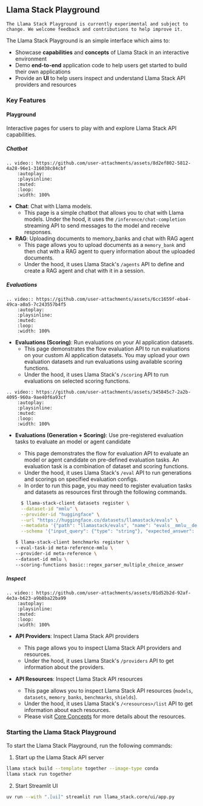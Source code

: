 ## Llama Stack Playground

```{note}
The Llama Stack Playground is currently experimental and subject to change. We welcome feedback and contributions to help improve it.
```

The Llama Stack Playground is an simple interface which aims to:
- Showcase **capabilities** and **concepts** of Llama Stack in an interactive environment
- Demo **end-to-end** application code to help users get started to build their own applications
- Provide an **UI** to help users inspect and understand Llama Stack API providers and resources

### Key Features

#### Playground
Interactive pages for users to play with and explore Llama Stack API capabilities.

##### Chatbot
```{eval-rst}
.. video:: https://github.com/user-attachments/assets/8d2ef802-5812-4a28-96e1-316038c84cbf
    :autoplay:
    :playsinline:
    :muted:
    :loop:
    :width: 100%
```
- **Chat**: Chat with Llama models.
  - This page is a simple chatbot that allows you to chat with Llama models. Under the hood, it uses the `/inference/chat-completion` streaming API to send messages to the model and receive responses.
- **RAG**: Uploading documents to memory_banks and chat with RAG agent
  - This page allows you to upload documents as a `memory_bank` and then chat with a RAG agent to query information about the uploaded documents.
  - Under the hood, it uses Llama Stack's `/agents` API to define and create a RAG agent and chat with it in a session.

##### Evaluations
```{eval-rst}
.. video:: https://github.com/user-attachments/assets/6cc1659f-eba4-49ca-a0a5-7c243557b4f5
    :autoplay:
    :playsinline:
    :muted:
    :loop:
    :width: 100%
```
- **Evaluations (Scoring)**: Run evaluations on your AI application datasets.
  - This page demonstrates the flow evaluation API to run evaluations on your custom AI application datasets. You may upload your own evaluation datasets and run evaluations using available scoring functions.
  - Under the hood, it uses Llama Stack's `/scoring` API to run evaluations on selected scoring functions.

```{eval-rst}
.. video:: https://github.com/user-attachments/assets/345845c7-2a2b-4095-960a-9ae40f6a93cf
    :autoplay:
    :playsinline:
    :muted:
    :loop:
    :width: 100%
```
- **Evaluations (Generation + Scoring)**: Use pre-registered evaluation tasks to evaluate an model or agent candidate
  - This page demonstrates the flow for evaluation API to evaluate an model or agent candidate on pre-defined evaluation tasks. An evaluation task is a combination of dataset and scoring functions.
  - Under the hood, it uses Llama Stack's `/eval` API to run generations and scorings on specified evaluation configs.
  - In order to run this page, you may need to register evaluation tasks and datasets as resources first through the following commands.
  ```bash
    $ llama-stack-client datasets register \
    --dataset-id "mmlu" \
    --provider-id "huggingface" \
    --url "https://huggingface.co/datasets/llamastack/evals" \
    --metadata '{"path": "llamastack/evals", "name": "evals__mmlu__details", "split": "train"}' \
    --schema '{"input_query": {"type": "string"}, "expected_answer": {"type": "string"}, "chat_completion_input": {"type": "string"}}'
    ```

    ```bash
    $ llama-stack-client benchmarks register \
    --eval-task-id meta-reference-mmlu \
    --provider-id meta-reference \
    --dataset-id mmlu \
    --scoring-functions basic::regex_parser_multiple_choice_answer
    ```


##### Inspect
```{eval-rst}
.. video:: https://github.com/user-attachments/assets/01d52b2d-92af-4e3a-b623-a9b8ba22ba99
    :autoplay:
    :playsinline:
    :muted:
    :loop:
    :width: 100%
```
- **API Providers**: Inspect Llama Stack API providers
  - This page allows you to inspect Llama Stack API providers and resources.
  - Under the hood, it uses Llama Stack's `/providers` API to get information about the providers.

- **API Resources**: Inspect Llama Stack API resources
  - This page allows you to inspect Llama Stack API resources (`models`, `datasets`, `memory_banks`, `benchmarks`, `shields`).
  - Under the hood, it uses Llama Stack's `/<resources>/list` API to get information about each resources.
  - Please visit [Core Concepts](https://llama-stack.readthedocs.io/en/latest/concepts/index.html) for more details about the resources.

### Starting the Llama Stack Playground

To start the Llama Stack Playground, run the following commands:

1. Start up the Llama Stack API server

```bash
llama stack build --template together --image-type conda
llama stack run together
```

2. Start Streamlit UI
```bash
uv run --with ".[ui]" streamlit run llama_stack.core/ui/app.py
```
